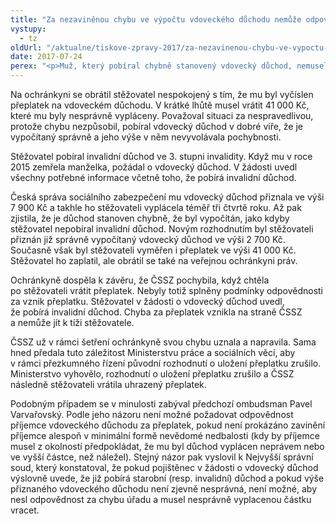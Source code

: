 ```yaml
---
title: "Za nezaviněnou chybu ve výpočtu vdoveckého důchodu nemůže odpovídat příjemce"
vystupy:
  - tz
oldUrl: "/aktualne/tiskove-zpravy-2017/za-nezavinenou-chybu-ve-vypoctu-vdoveckeho-duchodu-nemuze-odpovidat-prijemce"
date: 2017-07-24
perex: "<p>Muž, který pobíral chybně stanovený vdovecký důchod, nemusel přeplatek vracet. Chyba totiž nevznikla jeho vinnou a nemůže za ni nést odpovědnost. Ihned po upozornění ochránkyně ČSSZ chybu napravila a už uhrazený přeplatek stěžovateli vrátila.</p>"
---
```


<!-- imported from the old website -->

<p>Na ochránkyni se obrátil stěžovatel nespokojený s tím, že mu byl vyčíslen přeplatek na vdoveckém důchodu. V krátké lhůtě musel vrátit 41 000 Kč, které mu byly nesprávně vypláceny. Považoval situaci za nespravedlivou, protože chybu nezpůsobil, pobíral vdovecký důchod v dobré víře, že je vypočítaný správně a jeho výše v něm nevyvolávala pochybnosti.</p> <p>Stěžovatel pobíral invalidní důchod ve 3. stupni invalidity. Když mu v roce 2015 zemřela manželka, požádal o vdovecký důchod. V žádosti uvedl všechny potřebné informace včetně toho, že pobírá invalidní důchod.</p> <p>Česká správa sociálního zabezpečení mu vdovecký důchod přiznala ve výši 7 900 Kč a takhle ho stěžovateli vyplácela téměř tři čtvrtě roku. Až pak zjistila, že je důchod stanoven chybně, že byl vypočítán, jako kdyby stěžovatel nepobíral invalidní důchod. Novým rozhodnutím byl stěžovateli přiznán již správně vypočítaný vdovecký důchod ve výši 2 700 Kč. Současně však byl stěžovateli vyměřen i přeplatek ve výši 41 000 Kč. Stěžovatel ho zaplatil, ale obrátil se také na veřejnou ochránkyni práv.</p> <p>Ochránkyně dospěla k závěru, že ČSSZ pochybila, když chtěla po stěžovateli vrátit přeplatek. Nebyly totiž splněny podmínky odpovědnosti za vznik přeplatku. Stěžovatel v žádosti o vdovecký důchod uvedl, že pobírá invalidní důchod. Chyba za přeplatek vznikla na straně ČSSZ a nemůže jít k tíži stěžovatele.</p> <p>ČSSZ už v rámci šetření ochránkyně svou chybu uznala a napravila. Sama hned předala tuto záležitost Ministerstvu práce a sociálních věcí, aby v rámci přezkumného řízení původní rozhodnutí o uložení přeplatku zrušilo. Ministerstvo vyhovělo, rozhodnutí o uložení přeplatku zrušilo a ČSSZ následně stěžovateli vrátila uhrazený přeplatek. </p> <p>Podobným případem se v minulosti zabýval předchozí ombudsman Pavel Varvařovský. Podle jeho názoru není možné požadovat odpovědnost příjemce vdoveckého důchodu za přeplatek, pokud není prokázáno zavinění příjemce alespoň v minimální formě nevědomé nedbalosti (kdy by příjemce musel z okolností předpokládat, že mu byl důchod vyplácen neprávem nebo ve vyšší částce, než náležel). Stejný názor pak vyslovil k Nejvyšší správní soud, který konstatoval, že pokud pojištěnec v žádosti o vdovecký důchod výslovně uvede, že již pobírá starobní (resp. invalidní) důchod a pokud výše přiznaného vdoveckého důchodu není zjevně nesprávná, není možné, aby nesl odpovědnost za chybu úřadu a musel nesprávně vyplacenou částku vracet.</p>
